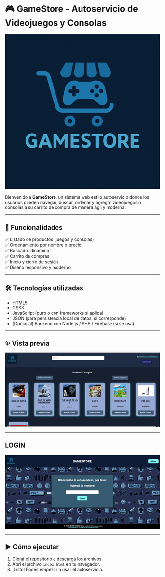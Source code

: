 # 🎮 GameStore - Autoservicio de Videojuegos y Consolas

![Logo GameStore](img\logo-game-store.jpg)

Bienvenido a **GameStore**, un sistema web estilo autoservicio donde los usuarios pueden navegar, buscar, ordenar y agregar videojuegos o consolas a su carrito de compra de manera ágil y moderna.

---

## 🚀 Funcionalidades

✅ Listado de productos (juegos y consolas)  
✅ Ordenamiento por nombre o precio  
✅ Buscador dinámico  
✅ Carrito de compras  
✅ Inicio y cierre de sesión  
✅ Diseño responsivo y moderno  

---

## 🛠️ Tecnologías utilizadas

- HTML5
- CSS3
- JavaScript (puro o con frameworks si aplica)
- JSON (para persistencia local de datos, si corresponde)
- (Opcional) Backend con Node.js / PHP / Firebase (si se usa)


---

## ✨ Vista previa

![Vista previa](img\main.png)

---

## LOGIN

![login](img\login.png)

---

## ▶️ Cómo ejecutar

1. Cloná el repositorio o descargá los archivos.
2. Abrí el archivo `index.html` en tu navegador.
3. ¡Listo! Podés empezar a usar el autoservicio.